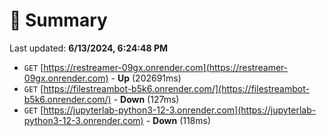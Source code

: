 # 📖 Summary
Last updated: **6/13/2024, 6:24:48 PM**

- `GET` [https://restreamer-09gx.onrender.com](https://restreamer-09gx.onrender.com) - **Up** (202691ms)
- `GET` [https://filestreambot-b5k6.onrender.com/](https://filestreambot-b5k6.onrender.com/) - **Down** (127ms)
- `GET` [https://jupyterlab-python3-12-3.onrender.com](https://jupyterlab-python3-12-3.onrender.com) - **Down** (118ms)

